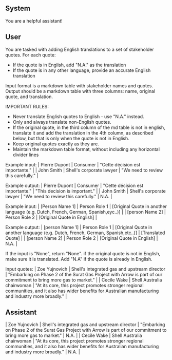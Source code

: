 ## System

You are a helpful assistant!

## User


You are tasked with adding English translations to a set of stakeholder quotes. For each quote:
- If the quote is in English, add "N.A." as the translation
- If the quote is in any other language, provide an accurate English translation

Input format is a markdown table with stakeholder names and quotes.
Output should be a markdown table with three columns: name, original quote, and translation.

IMPORTANT RULES:
- Never translate English quotes to English - use "N.A." instead.
- Only and always translate non-English quotes.
- If the original quote, in the third column of the md table is not in english, translate it and add the translation in the 4th column, as described below, but that is only when the quote is not in English.
- Keep original quotes exactly as they are.
- Maintain the markdown table format, without including any horizontal divider lines

Example input:
| Pierre Dupont | Consumer | "Cette décision est importante." |
| John Smith | Shell's corporate lawyer | "We need to review this carefully." |

Example output:
| Pierre Dupont | Consumer | "Cette décision est importante." | "This decision is important." |
| John Smith | Shell's corporate lawyer | "We need to review this carefully." | N.A. |

Example input:
| [Person Name 1] | Person Role 1 | [Original Quote in another language (e.g. Dutch, French, German, Spanish,eyc..)] |
| [person Name 2] | Person Role 2 | [Original Quote in English] |

Example output:
| [person Name 1] | Person Role 1 | [Original Quote in another language (e.g. Dutch, French, German, Spanish,etc..)] | [Translated Quote] |
| [person Name 2] | Person Role 2 | [Original Quote in English] | N.A. |

If the input is "None", return "None". if the original quote is not in English, make sure it is translated. Add "N.A" if the quote is already in English.

Input quotes:
| Zoe Yujnovich | Shell's integrated gas and upstream director | "Embarking on Phase 2 of the Surat Gas Project with Arrow is part of our commitment to bring more gas to market." |
| Cecile Wake | Shell Australia chairwoman | "At its core, this project promotes stronger regional communities, and it also has wider benefits for Australian manufacturing and industry more broadly." |
        

## Assistant

| Zoe Yujnovich | Shell's integrated gas and upstream director | "Embarking on Phase 2 of the Surat Gas Project with Arrow is part of our commitment to bring more gas to market." | N.A. |
| Cecile Wake | Shell Australia chairwoman | "At its core, this project promotes stronger regional communities, and it also has wider benefits for Australian manufacturing and industry more broadly." | N.A. |

